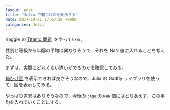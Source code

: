 ```yaml
---
layout: post
title: "Julia で箱ひげ図を表示する"
date: 2017-10-21 17:00:28 +0900
categories: Julia
---
```


Kaggle の [Titanic 問題](https://www.kaggle.com/c/titanic)  をやっている。

性別と等級から年齢の平均は異なりそうで、それを NaN 値に入れることを考えた。

まずは、実際にどれくらい違いがでるのかを確認してみる。

[箱ひげ図](https://ja.wikipedia.org/wiki/%E7%AE%B1%E3%81%B2%E3%81%92%E5%9B%B3) を表示できれば良さそうなので、Julia の Gadfly ライブラリを使って、図を表示してみる。

<amp-gist
  data-gistid="0388459c79930008aa0b2553d4964ae6"
  layout="fixed-height"
  height="225">
</amp-gist>

やっぱり差異はありそうなので、今後の `:Age` の `NaN` 値にはとりあえず、この平均を入れていくことにする。
